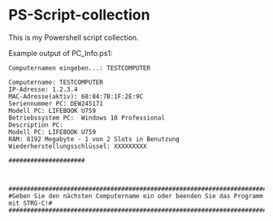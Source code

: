 # PS-Script-collection
This is my Powershell script collection.

Example output of PC_Info.ps1:

	Computernamen eingeben...: TESTCOMPUTER

	Computername: TESTCOMPUTER
	IP-Adresse: 1.2.3.4
	MAC-Adresse(aktiv): 68:84:7B:1F:2E:9C
	Seriennummer PC: DEW245171
	Modell PC: LIFEBOOK U759
	Betriebssystem PC:  Windows 10 Professional
	Description PC:   
	Modell PC: LIFEBOOK U759
	RAM: 8192 Megabyte - 1 von 2 Slots in Benutzung
	Wiederherstellungsschlüssel: XXXXXXXXX

	#####################



	#####################################################################################
	#Geben Sie den nächsten Computername ein oder beenden Sie das Programm mit STRG-C!#
	#####################################################################################
